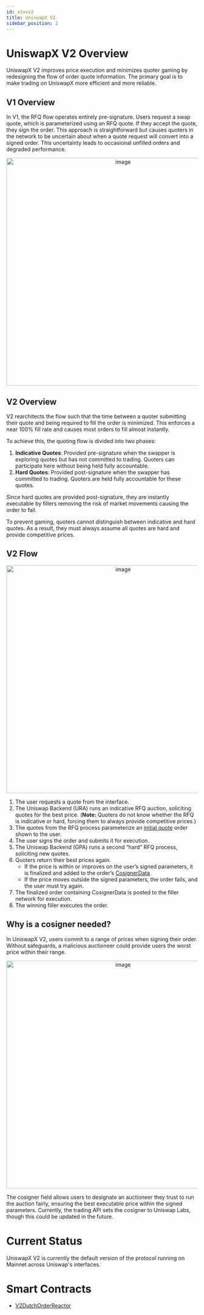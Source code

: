 ```yaml
---
id: v1vsv2
title: UniswapX V2
sidebar_position: 2
---
```

# **UniswapX V2 Overview**

UniswapX V2 improves price execution and minimizes quoter gaming by redesigning the flow of order quote information. The primary goal is to make trading on UniswapX more efficient and more reliable. 

## **V1 Overview**

In V1, the RFQ flow operates entirely pre-signature. Users request a swap quote, which is parameterized using an RFQ quote. If they accept the quote, they sign the order. This approach is straightforward but causes quoters in the network to be uncertain about when a quote request will convert into a signed order. This uncertainty leads to occasional unfilled orders and degraded performance.

<p align="center">
  <img width="599" alt="image" src={require('./images/v1-flow.png').default} />

</p>

## **V2 Overview**

V2 rearchitects the flow such that the time between a quoter submitting their quote and being required to fill the order is minimized. This enforces a near 100% fill rate and causes most orders to fill almost instantly.

To achieve this, the quoting flow is divided into two phases:

1. **Indicative Quotes**: Provided pre-signature when the swapper is exploring quotes but has not committed to trading. Quoters can participate here without being held fully accountable.  
2. **Hard Quotes**: Provided post-signature when the swapper has committed to trading. Quoters are held fully accountable for these quotes.

Since hard quotes are provided post-signature, they are instantly executable by fillers removing the risk of market movements causing the order to fail.

To prevent gaming, quoters cannot distinguish between indicative and hard quotes. As a result, they must always assume all quotes are hard and provide competitive prices.

## V2 Flow
<p align="center">
  <img width="599" alt="image" src={require('./images/v2-flow.png').default} />
</p>

1. The user requests a quote from the interface.  
2. The Uniswap Backend (URA) runs an indicative RFQ auction, soliciting quotes for the best price. (**Note:** Quoters do not know whether the RFQ is indicative or hard, forcing them to always provide competitive prices.)
3. The quotes from the RFQ process parameterize an [initial quote](https://github.com/Uniswap/UniswapX/blob/33fa564cfaa6d58f6e3fcf7e7988cb5fc1c61de7/src/lib/V2DutchOrderLib.sol#L31) order shown to the user.  
4. The user signs the order and submits it for execution.  
5. The Uniswap Backend (GPA) runs a second “hard” RFQ process, soliciting new quotes.  
6. Quoters return their best prices again.  
   * If the price is within or improves on the user’s signed parameters, it is finalized and added to the order’s [CosignerData](https://github.com/Uniswap/UniswapX/blob/33fa564cfaa6d58f6e3fcf7e7988cb5fc1c61de7/src/lib/V2DutchOrderLib.sol#L20).  
   * If the price moves outside the signed parameters, the order fails, and the user must try again.  
7. The finalized order containing CosignerData is posted to the filler network for execution.  
8. The winning filler executes the order.

## Why is a cosigner needed? 

In UniswapX V2, users commit to a range of prices when signing their order. Without safeguards, a malicious auctioneer could provide users the worst price within their range.
<p align="center">
  <img width="599" alt="image" src={require('./images/cosigner.png').default} />
</p>

The cosigner field allows users to designate an auctioneer they trust to run the auction fairly, ensuring the best executable price within the signed parameters. Currently, the trading API sets the cosigner to Uniswap Labs, though this could be updated in the future.

# Current Status
UniswapX V2 is currently the default version of the protocol running on Mainnet across Uniswap's interfaces.

# Smart Contracts

* [V2DutchOrderReactor](https://github.com/Uniswap/UniswapX/blob/main/src/reactors/V2DutchOrderReactor.sol)
